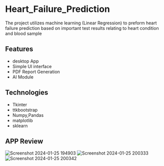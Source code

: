 # Heart_Failure_Prediction
The project utilizes machine learning (Linear Regression) to preform heart failure prediction based on important test results relating to heart condition and blood sample


## Features
* desktop App
* Simple UI interface
* PDF Report Generation
* AI Module

## Technologies
* Tkinter
* ttkbootstrap
* Numpy,Pandas
* matplotlib
* sklearn

## APP Review
![Screenshot 2024-01-25 194903](https://github.com/YousefTsh/Heart_Failure_Prediction/assets/157696730/ad5c11c8-8d56-4e41-b63a-2d933729e008)
![Screenshot 2024-01-25 200333](https://github.com/YousefTsh/Heart_Failure_Prediction/assets/157696730/890436d7-42e0-4872-a957-0df4458353cb)
![Screenshot 2024-01-25 200342](https://github.com/YousefTsh/Heart_Failure_Prediction/assets/157696730/ad707972-be5c-47d0-aadc-9de8d40124de)
 
